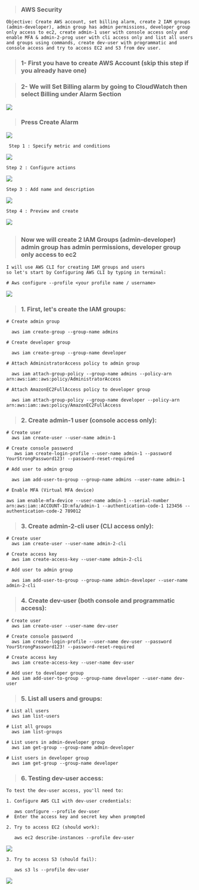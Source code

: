 > ### AWS Security

    Objective: Create AWS account, set billing alarm, create 2 IAM groups (admin-developer), admin group has admin permissions, developer group only access to ec2, create admin-1 user with console access only and enable MFA & admin-2-prog user with cli access only and list all users and groups using commands, create dev-user with programmatic and console access and try to access EC2 and S3 from dev user.

> ### 1- First you have to create AWS Account (skip this step if you already have one)

> ### 2- We will Set Billing alarm by going to CloudWatch then select Billing under Alarm Section

![](screenshots/cloud.jpg)

> ### Press Create Alarm

![](screenshots/Xnip2024-12-05_19-17-05.jpg)

     Step 1 : Specify metric and conditions

![](screenshots/metric.jpg)

    Step 2 : Configure actions

![](screenshots/sns.jpg)

    Step 3 : Add name and description

![](screenshots/des.jpg)

    Step 4 : Preview and create

![](screenshots/alarm.jpg)

##

> ### Now we will create 2 IAM Groups (admin-developer) admin group has admin permissions, developer group only access to ec2

    I will use AWS CLI for creating IAM groups and users
    so let's start by Configuring AWS CLI by typing in terminal:

    # Aws configure --profile <your profile name / username>

![](screenshots/cliAWS.jpg)

> ### 1. First, let's create the IAM groups:

    # Create admin group

      aws iam create-group --group-name admins

    # Create developer group

      aws iam create-group --group-name developer

    # Attach AdministratorAccess policy to admin group

      aws iam attach-group-policy --group-name admins --policy-arn arn:aws:iam::aws:policy/AdministratorAccess

    # Attach AmazonEC2FullAccess policy to developer group

      aws iam attach-group-policy --group-name developer --policy-arn arn:aws:iam::aws:policy/AmazonEC2FullAccess

> ### 2. Create admin-1 user (console access only):

    # Create user
      aws iam create-user --user-name admin-1

    # Create console password
       aws iam create-login-profile --user-name admin-1 --password YourStrongPassword123! --password-reset-required

    # Add user to admin group

      aws iam add-user-to-group --group-name admins --user-name admin-1

    # Enable MFA (Virtual MFA device)

    aws iam enable-mfa-device --user-name admin-1 --serial-number arn:aws:iam::ACCOUNT-ID:mfa/admin-1 --authentication-code-1 123456 --authentication-code-2 789012

> ### 3. Create admin-2-cli user (CLI access only):

    # Create user
      aws iam create-user --user-name admin-2-cli

    # Create access key
      aws iam create-access-key --user-name admin-2-cli

    # Add user to admin group

      aws iam add-user-to-group --group-name admin-developer --user-name admin-2-cli

> ### 4. Create dev-user (both console and programmatic access):

    # Create user
      aws iam create-user --user-name dev-user

    # Create console password
      aws iam create-login-profile --user-name dev-user --password YourStrongPassword123! --password-reset-required

    # Create access key
      aws iam create-access-key --user-name dev-user

    # Add user to developer group
      aws iam add-user-to-group --group-name developer --user-name dev-user

> ### 5. List all users and groups:

    # List all users
      aws iam list-users

    # List all groups
      aws iam list-groups

    # List users in admin-developer group
      aws iam get-group --group-name admin-developer

    # List users in developer group
      aws iam get-group --group-name developer

> ### 6. Testing dev-user access:

    To test the dev-user access, you'll need to:

    1. Configure AWS CLI with dev-user credentials:

       aws configure --profile dev-user
    #  Enter the access key and secret key when prompted

    2. Try to access EC2 (should work):

       aws ec2 describe-instances --profile dev-user

![](screenshots/devUser.jpg)

    3. Try to access S3 (should fail):

       aws s3 ls --profile dev-user

![](screenshots/dev.jpg)
